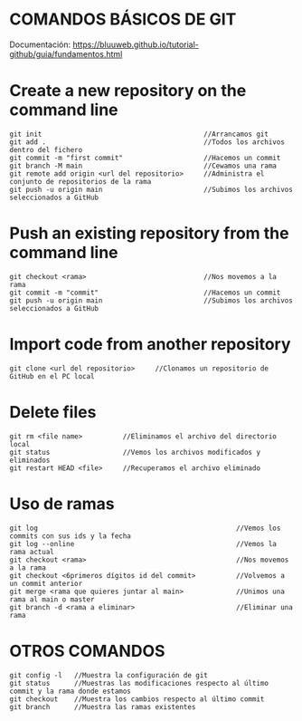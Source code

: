 # COMANDOS BÁSICOS DE GIT
Documentación: https://bluuweb.github.io/tutorial-github/guia/fundamentos.html 
# Create a new repository on the command line
    git init                                        //Arrancamos git
    git add .                                       //Todos los archivos dentro del fichero
    git commit -m "first commit"                    //Hacemos un commit
    git branch -M main                              //Cewamos una rama
    git remote add origin <url del repositorio>     //Administra el conjunto de repositorios de la rama
    git push -u origin main                         //Subimos los archivos seleccionados a GitHub

# Push an existing repository from the command line
    git checkout <rama>                             //Nos movemos a la rama
    git commit -m "commit"                          //Hacemos un commit
    git push -u origin main                         //Subimos los archivos seleccionados a GitHub

# Import code from another repository
    git clone <url del repositorio>     //Clonamos un repositorio de GitHub en el PC local

# Delete files
    git rm <file name>          //Eliminamos el archivo del directorio local
    git status                  //Vemos los archivos modificados y eliminados
    git restart HEAD <file>     //Recuperamos el archivo eliminado

# Uso de ramas
    git log                                                 //Vemos los commits con sus ids y la fecha
    git log --online                                        //Vemos la rama actual
    git checkout <rama>                                     //Nos movemos a la rama
    git checkout <6primeros dígitos id del commit>          //Volvemos a un commit anterior
    git merge <rama que quieres juntar al main>             //Unimos una rama al main o master
    git branch -d <rama a eliminar>                         //Eliminar una rama
    
# OTROS COMANDOS
    git config -l   //Muestra la configuración de git
    git status      //Muestras las modificaciones respecto al último commit y la rama donde estamos
    git checkout    //Muestra los cambios respecto al último commit
    git branch      //Muestra las ramas existentes
